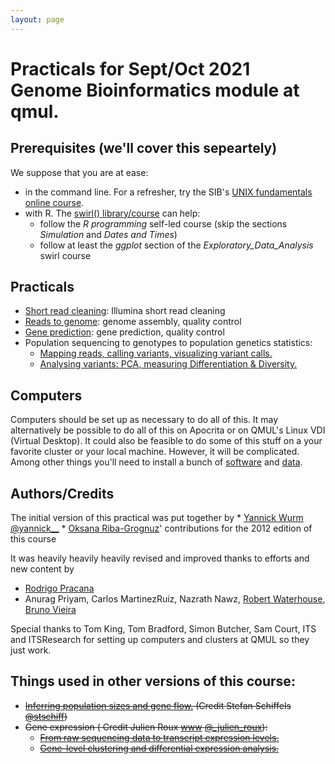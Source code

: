 ```yaml
---
layout: page
---
```


# Practicals for Sept/Oct 2021 Genome Bioinformatics module at qmul.

## Prerequisites (we'll cover this sepeartely)

We suppose that you are at ease:

 * in the command line. For a refresher, try the SIB's [UNIX fundamentals online course](http://edu.isb-sib.ch/course/view.php?id=82).
 * with R. The [swirl() library/course](http://swirlstats.com) can help:
     * follow the *R programming* self-led course (skip the sections *Simulation* and *Dates and Times*)
     * follow at least the *ggplot* section of the *Exploratory_Data_Analysis* swirl course



## Practicals

* [Short read cleaning](./reference_genome/read-cleaning.md): Illumina short read cleaning
* [Reads to genome](./reference_genome/assembly.md): genome assembly, quality control
* [Gene prediction](./reference_genome/prediction.md): gene prediction, quality control
* Population sequencing to genotypes to population genetics statistics:
     * [Mapping reads, calling variants, visualizing variant calls.](./population_genetics/map_call.md)
     * [Analysing variants: PCA, measuring Differentiation & Diversity.](./population_genetics/popgen.md)


## Computers

Computers should be set up as necessary to do all of this. It may alternatively be possible to do all of this on Apocrita or on QMUL's Linux VDI (Virtual Desktop). It could also be feasible to do some of this stuff on a your favorite cluster or your local machine. However, it will be complicated. Among other things you'll need to install a bunch of [software](../software.md) and [data](../data/).


## Authors/Credits

The initial version of this practical was put together by
    * [Yannick Wurm](http://wurmlab.com) [@yannick__](http://twitter.com/yannick__)
    * [Oksana Riba-Grognuz](https://www.linkedin.com/in/oksana80)' contributions for the 2012 edition of this course
 
 It was heavily heavily heavily revised and improved thanks to efforts and new content by 
   * [Rodrigo Pracana](https://wurmlab.github.io/team/rpracana/)
   * Anurag Priyam, Carlos MartinezRuiz, Nazrath Nawz, [Robert Waterhouse](http://www.rmwaterhouse.org/), [Bruno Vieira](http://wurmlab.github.io/team/bmpvieira)

Special thanks to Tom King, Tom Bradford, Simon Butcher, Sam Court, ITS and ITSResearch for setting up computers and clusters at QMUL so they just work. 



## Things used in other versions of this course: 
	
* ~~[Inferring population sizes and gene flow.](./msmc/msmc-tutorial/guide) (Credit Stefan Schiffels [@stschiff](http://twitter.com/stschiff))~~
* ~~Gene expression  ( Credit Julien Roux [www](http://www.unil.ch/dee/home/menuinst/people/post-docs--associates/dr-julien-roux.html) [@_julien_roux](http://twitter.com/_julien_roux)):~~
     * ~~[From raw sequencing data to transcript expression levels.](./rnaseq/TP1)~~
     * ~~[Gene-level clustering and differential expression analysis.](./rnaseq/TP2)~~

